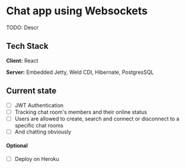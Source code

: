 
# Chat app using Websockets 

TODO: Descr

## Tech Stack

**Client:** React

**Server:** Embedded Jetty, Weld CDI, Hibernate, PostgresSQL


## Current state

- [ ]  JWT Authentication
- [ ]  Tracking chat room's members and their online status
- [ ]  Users are allowed to create, search and connect or disconnect to a specific chat rooms
- [ ]  And chatting obviously 

#### Optional
- [ ]  Deploy on Heroku